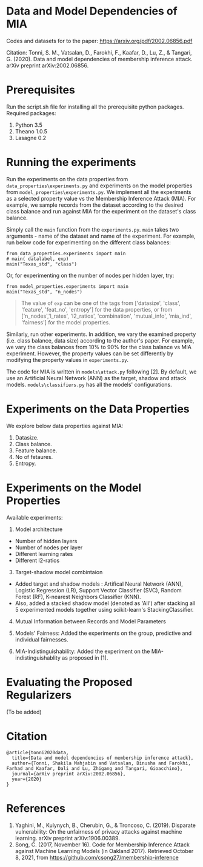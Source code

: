 # Data and Model Dependencies of MIA
Codes and datasets for to the paper: https://arxiv.org/pdf/2002.06856.pdf

Citation: Tonni, S. M., Vatsalan, D., Farokhi, F., Kaafar, D., Lu, Z., & Tangari, G. (2020). Data and model dependencies of membership inference attack. arXiv preprint arXiv:2002.06856.

# Prerequisites

Run the script.sh file for installing all the prerequisite python packages. Required packages:

1. Python 3.5
2. Theano 1.0.5
3. Lasagne 0.2

# Running the experiments
Run the experiments on the data properties from ```data_properties\experiments.py``` and experiments on the model properties from ```model_properties\experiments.py```. We implement all the experiments as a selected property value vs the Membership Inference Attack (MIA). For example, we sample records from the dataset according to the desired class balance and run against MIA for the experiment on the dataset's class balance. 


Simply call the ```main``` function from the ```experiments.py```. ```main``` takes two arguments - name of the dataset and name of the experiment. For example, run below code for experimenting on the different class balances:

```
from data_properties.experiments import main
# main( datalabel, exp)
main("Texas_std", "class")
```

Or, for experimenting on the number of nodes per hidden layer, try:

```
from model_properties.experiments import main
main("Texas_std", "n_nodes")
```

>The value of ```exp``` can be one of the tags from ['datasize', 'class', 'feature', 'feat_no', 'entropy'] for the data properties, or from ['n_nodes','l_rates', 'l2_ratios', 'combination', 'mutual_info', 'mia_ind', 'fairness'] for the model properties.


Similarly, run other experiments. In addition, we vary the examined property (i.e. class balance, data size) according to the author's paper. For example, we vary the class balances from 10% to 90% for the class balance vs MIA experiment. However, the property values can be set differently by modifying the property values in ```experiments.py```.

The code for MIA is written in ```models\attack.py``` following [2]. By default, we use an Artificial Neural Network (ANN) as the target, shadow and attack models. ```models\classifiers.py``` has all the models' configurations.

# Experiments on the Data Properties

We explore below data properties against MIA:
1. Datasize. 
2. Class balance.  
3. Feature balance.
4. No of fetaures.
5. Entropy.

# Experiments on the Model Properties

Available experiments:
1. Model architecture

* Number of hidden layers
* Number of nodes per layer
* Different learning rates
* Different l2-ratios

3. Target-shadow model combintaion

* Added target and shadow models : Artifical Neural Network (ANN), Logistic Regression (LR), Support Vector Classifier (SVC), Random Forest (RF), K-nearest Neighbors Classifier (KNN).
* Also, added a stacked shadow model (denoted as 'All') after stacking all 5 experimented models together using scikit-learn's StackingClassifier. 
4. Mutual Information between Records and Model Parameters
5. Models' Fairness: Added the experiments on the group, predictive and individual fairnesses.

7. MIA-Indistinguishability: Added the experiment on the MIA-indistinguishablity as proposed in [1].


# Evaluating the Proposed Regularizers
(To be added)

# Citation
```
@article{tonni2020data,
  title={Data and model dependencies of membership inference attack},
  author={Tonni, Shakila Mahjabin and Vatsalan, Dinusha and Farokhi, Farhad and Kaafar, Dali and Lu, Zhigang and Tangari, Gioacchino},
  journal={arXiv preprint arXiv:2002.06856},
  year={2020}
}
```

# References

1. Yaghini, M., Kulynych, B., Cherubin, G., & Troncoso, C. (2019). Disparate vulnerability: On the unfairness of privacy attacks against machine learning. arXiv preprint arXiv:1906.00389.
2. Song, C. (2017, November 16). Code for Membership Inference Attack against Machine Learning Models (in Oakland 2017). Retrieved October 8, 2021, from https://github.com/csong27/membership-inference
